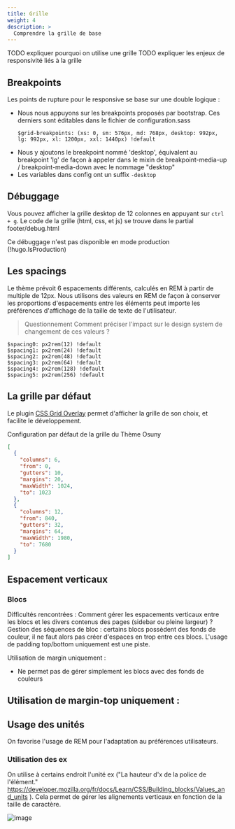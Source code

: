```yaml
---
title: Grille
weight: 4
description: >
  Comprendre la grille de base
---
```


TODO expliquer pourquoi on utilise une grille
TODO expliquer les enjeux de responsivité liés à la grille

## Breakpoints

Les points de rupture pour le responsive se base sur une double logique : 
 - Nous nous appuyons sur les breakpoints proposés par bootstrap. Ces derniers sont éditables dans le fichier de configuration.sass
    ```
    $grid-breakpoints: (xs: 0, sm: 576px, md: 768px, desktop: 992px, lg: 992px, xl: 1200px, xxl: 1440px) !default
    ```
 - Nous y ajoutons le breakpoint nommé 'desktop', équivalent au breakpoint 'lg' de façon à appeler dans le mixin de breakpoint-media-up / breakpoint-media-down avec le nommage "desktop"
 - Les variables dans config ont un suffix ```-desktop```
  

## Débuggage

Vous pouvez afficher la grille desktop de 12 colonnes en appuyant sur ```ctrl + g```. Le code de la grille (html, css, et js) se trouve dans le partial footer/debug.html

Ce débuggage n'est pas disponible en mode production (!hugo.IsProduction)


## Les spacings

Le thème prévoit 6 espacements différents, calculés en REM à partir de multiple de 12px. Nous utilisons des valeurs en REM de façon à conserver les proportions d'espacements entre les éléments peut importe les préférences d'affichage de la taille de texte de l'utilisateur.

> Questionnement 
> Comment préciser l'impact sur le design system de changement de ces valeurs ?

```
$spacing0: px2rem(12) !default
$spacing1: px2rem(24) !default
$spacing2: px2rem(48) !default
$spacing3: px2rem(64) !default
$spacing4: px2rem(128) !default
$spacing5: px2rem(256) !default
```

## La grille par défaut

Le plugin [CSS Grid Overlay](https://chrome.google.com/webstore/detail/css-grid-overlay/hajfilceeneohkmcakehndmaeonhlack) permet d'afficher la grille de son choix, et facilite le développement.

Configuration par défaut de la grille du Thème Osuny
```json
[
  {
    "columns": 6,
    "from": 0,
    "gutters": 10,
    "margins": 20,
    "maxWidth": 1024,
    "to": 1023
  },
  {
    "columns": 12,
    "from": 840,
    "gutters": 32,
    "margins": 64,
    "maxWidth": 1980,
    "to": 7680
  }
]
```

## Espacement verticaux

### Blocs

Difficultés rencontrées : 
Comment gérer les espacements verticaux entre les blocs et les divers contenus des pages (sidebar ou pleine largeur) ?
Gestion des séquences de bloc : certains blocs possèdent des fonds de couleur, il ne faut alors pas créer d'espaces en trop entre ces blocs. L'usage de padding top/bottom uniquement est une piste.


Utilisation de margin uniquement :
- Ne permet pas de gérer simplement les blocs avec des fonds de couleurs

Utilisation de margin-top uniquement : 
- 


## Usage des unités

On favorise l'usage de REM pour l'adaptation au préférences utilisateurs.

### Utilisation des ex

On utilise à certains endroit l'unité ex ("La hauteur d'x de la police de l'élément." https://developer.mozilla.org/fr/docs/Learn/CSS/Building_blocks/Values_and_units ). Cela permet de gérer les alignements verticaux en fonction de la taille de caractère.

![image](https://user-images.githubusercontent.com/4630530/200541647-1c93d98a-6dc8-4cc7-b637-0b846d1cc353.png)

